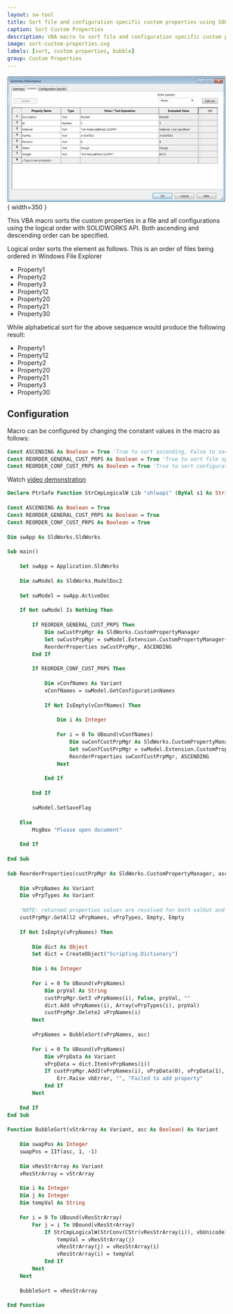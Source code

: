 ```yaml
---
layout: sw-tool
title: Sort file and configuration specific custom properties using SOLIDWORKS API
caption: Sort Custom Properties
description: VBA macro to sort file and configuration specific custom properties (in ascending and descending order) using logical order via SOLIDWORKS API
image: sort-custom-properties.svg
labels: [sort, custom properties, bubble]
group: Custom Properties
---
```

![Sorted custom properties](sorted-custom-properties.png){ width=350 }

This VBA macro sorts the custom properties in a file and all configurations using the logical order with SOLIDWORKS API. Both ascending and descending order can be specified.

Logical order sorts the element as follows. This is an order of files being ordered in Windows File Explorer

* Property1
* Property2
* Property3
* Property12
* Property20
* Property21
* Property30

While alphabetical sort for the above sequence would produce the following result:

* Property1
* Property12
* Property2
* Property20
* Property21
* Property3
* Property30

## Configuration

Macro can be configured by changing the constant values in the macro as follows:

~~~ vb
Const ASCENDING As Boolean = True 'True to sort ascending, False to sort descending
Const REORDER_GENERAL_CUST_PRPS As Boolean = True 'True to sort file specific custom properties, False to skip
Const REORDER_CONF_CUST_PRPS As Boolean = True 'True to sort configuration specific custom properties (for parts and assemblies), False to skip
~~~

Watch [video demonstration](https://youtu.be/jsjN8zNRTuc?t=97)

~~~ vb
Declare PtrSafe Function StrCmpLogicalW Lib "shlwapi" (ByVal s1 As String, ByVal s2 As String) As Integer

Const ASCENDING As Boolean = True
Const REORDER_GENERAL_CUST_PRPS As Boolean = True
Const REORDER_CONF_CUST_PRPS As Boolean = True

Dim swApp As SldWorks.SldWorks

Sub main()

    Set swApp = Application.SldWorks
    
    Dim swModel As SldWorks.ModelDoc2
    
    Set swModel = swApp.ActiveDoc
    
    If Not swModel Is Nothing Then
                
        If REORDER_GENERAL_CUST_PRPS Then
            Dim swCustPrpMgr As SldWorks.CustomPropertyManager
            Set swCustPrpMgr = swModel.Extension.CustomPropertyManager("")
            ReorderProperties swCustPrpMgr, ASCENDING
        End If
        
        If REORDER_CONF_CUST_PRPS Then
            
            Dim vConfNames As Variant
            vConfNames = swModel.GetConfigurationNames
            
            If Not IsEmpty(vConfNames) Then
                
                Dim i As Integer
                
                For i = 0 To UBound(vConfNames)
                    Dim swConfCustPrpMgr As SldWorks.CustomPropertyManager
                    Set swConfCustPrpMgr = swModel.Extension.CustomPropertyManager(vConfNames(i))
                    ReorderProperties swConfCustPrpMgr, ASCENDING
                Next
                
            End If
            
        End If
        
        swModel.SetSaveFlag
        
    Else
        MsgBox "Please open document"
        
    End If
        
End Sub

Sub ReorderProperties(custPrpMgr As SldWorks.CustomPropertyManager, asc As Boolean)
    
    Dim vPrpNames As Variant
    Dim vPrpTypes As Variant
    
    'NOTE: returned properties values are resolved for both valOut and resValOut parameters
    custPrpMgr.GetAll2 vPrpNames, vPrpTypes, Empty, Empty
    
    If Not IsEmpty(vPrpNames) Then
    
        Dim dict As Object
        Set dict = CreateObject("Scripting.Dictionary")
        
        Dim i As Integer
        
        For i = 0 To UBound(vPrpNames)
            Dim prpVal As String
            custPrpMgr.Get3 vPrpNames(i), False, prpVal, ""
            dict.Add vPrpNames(i), Array(vPrpTypes(i), prpVal)
            custPrpMgr.Delete2 vPrpNames(i)
        Next
    
        vPrpNames = BubbleSort(vPrpNames, asc)
        
        For i = 0 To UBound(vPrpNames)
            Dim vPrpData As Variant
            vPrpData = dict.Item(vPrpNames(i))
            If custPrpMgr.Add3(vPrpNames(i), vPrpData(0), vPrpData(1), swCustomPropertyAddOption_e.swCustomPropertyOnlyIfNew) <> swCustomInfoAddResult_e.swCustomInfoAddResult_AddedOrChanged Then
                Err.Raise vbError, "", "Failed to add property"
            End If
        Next
        
    End If
End Sub

Function BubbleSort(vStrArray As Variant, asc As Boolean) As Variant
    
    Dim swapPos As Integer
    swapPos = IIf(asc, 1, -1)
    
    Dim vResStrArray As Variant
    vResStrArray = vStrArray
    
    Dim i As Integer
    Dim j As Integer
    Dim tempVal As String
    
    For i = 0 To UBound(vResStrArray)
        For j = i To UBound(vResStrArray)
            If StrCmpLogicalW(StrConv(CStr(vResStrArray(i)), vbUnicode), StrConv(CStr(vResStrArray(j)), vbUnicode)) = swapPos Then
                tempVal = vResStrArray(j)
                vResStrArray(j) = vResStrArray(i)
                vResStrArray(i) = tempVal
            End If
        Next
    Next
    
    BubbleSort = vResStrArray
    
End Function
~~~


